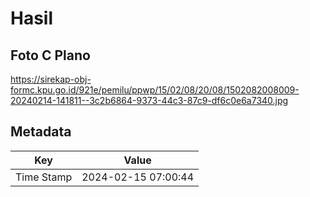 # Hasil

## Foto C Plano

https://sirekap-obj-formc.kpu.go.id/921e/pemilu/ppwp/15/02/08/20/08/1502082008009-20240214-141811--3c2b6864-9373-44c3-87c9-df6c0e6a7340.jpg


## Metadata

| Key        | Value               |
| ---------- | ------------------- |
| Time Stamp | 2024-02-15 07:00:44 |



